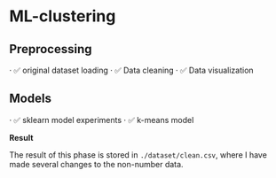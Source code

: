 # ML-clustering
## Preprocessing
· ✅ original dataset loading
· ✅ Data cleaning
· ✅ Data visualization

## Models
· ✅ sklearn model experiments
· ✅ k-means model

**Result**

The result of this phase is stored in `./dataset/clean.csv`, where I have made several changes to the non-number data.
